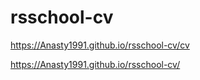 # rsschool-cv

https://Anasty1991.github.io/rsschool-cv/cv

https://Anasty1991.github.io/rsschool-cv/
